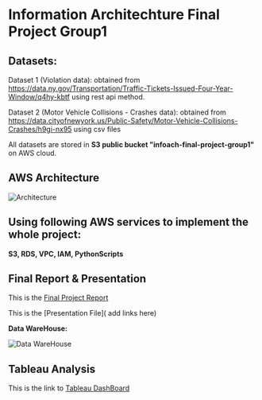 # Information Architechture Final Project Group1

## Datasets:

Dataset 1 (Violation data): obtained from https://data.ny.gov/Transportation/Traffic-Tickets-Issued-Four-Year-Window/q4hy-kbtf using rest api method.

Dataset 2 (Motor Vehicle Collisions - Crashes data): obtained from https://data.cityofnewyork.us/Public-Safety/Motor-Vehicle-Collisions-Crashes/h9gi-nx95 using csv files

All datasets are stored in **S3 public bucket "infoach-final-project-group1"** on AWS cloud.

## AWS Architecture
![Architecture](https://github.com/Jatin6004/Group1_Final_Project/blob/main/Documents/Final%20Project%20AWS%20Architechture%20work%20flow.png)

## Using following AWS services to implement the whole project:
**S3, RDS, VPC, IAM, PythonScripts**

## Final Report & Presentation
This is the [Final Project Report](https://github.com/Jatin6004/Group1_Final_Project/blob/main/Documents/Information%20Architecture_%20Final%20Project.pptx)

This is the [Presentation File]( add links here)


**Data WareHouse:**

![Data WareHouse](https://github.com/Jatin6004/Group1_Final_Project/blob/main/Dataset_Resources/FINAL_PROJECT_OLAP_REVERSE%20ENGINEERING%20DIAGRAM.png)

## Tableau Analysis
This is the link to [Tableau DashBoard](https://github.com/Jatin6004/Group1_Final_Project/blob/main/Documents/FinalProject%20Tableau%20Report.pdf)

